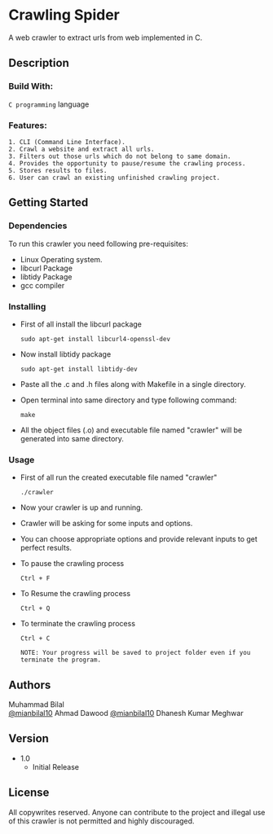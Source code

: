 # Crawling Spider

A web crawler to extract urls from web implemented in C.

## Description

### Build With:

`C programming` language

### Features:

	1. CLI (Command Line Interface).
	2. Crawl a website and extract all urls.
	3. Filters out those urls which do not belong to same domain.
	4. Provides the opportunity to pause/resume the crawling process.
	5. Stores results to files.
	6. User can crawl an existing unfinished crawling project.

## Getting Started

### Dependencies

To run this crawler you need following pre-requisites:
* Linux Operating system.
* libcurl Package
* libtidy Package
* gcc compiler

### Installing

* First of all install the libcurl package
	```
	sudo apt-get install libcurl4-openssl-dev
	```

* Now install libtidy package
	```
	sudo apt-get install libtidy-dev
	```

* Paste all the .c and .h files along with Makefile in a single directory.

* Open terminal into same directory and type following command:
	```
	make
	```
* All the object files (.o) and executable file named "crawler" will be generated into same directory.

### Usage

* First of all run the created executable file named "crawler"
	```
	./crawler
	```
	
* Now your crawler is up and running.
	
* Crawler will be asking for some inputs and options.

* You can choose appropriate options and provide relevant inputs to get perfect results.

* To pause the crawling process
	```
	Ctrl + F
	```
* To Resume the crawling process
	```
	Ctrl + Q
	```

* To terminate the crawling process
	```
	Ctrl + C
	```
	```
	NOTE: Your progress will be saved to project folder even if you terminate the program.
	```

## Authors

Muhammad Bilal  
[@mianbilal10](https://github.com/mianbilal10)
Ahmad Dawood
[@mianbilal10](https://github.com/AhmadDawood225)
Dhanesh Kumar Meghwar

## Version

* 1.0
    * Initial Release

## License

All copywrites reserved. Anyone can contribute to the project and illegal use of this crawler is not permitted and highly discouraged.
